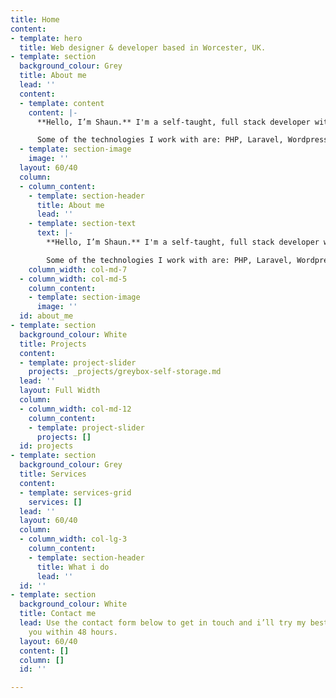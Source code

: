 ```yaml
---
title: Home
content:
- template: hero
  title: Web designer & developer based in Worcester, UK.
- template: section
  background_colour: Grey
  title: About me
  lead: ''
  content:
  - template: content
    content: |-
      **Hello, I’m Shaun.** I'm a self-taught, full stack developer with over 10 years experience in building websites. Unlike most web developers, I have good eye for design which allows me to take a different perspective on a project. I believe websites should be fast, easy-to-use and accessible.

      Some of the technologies I work with are: PHP, Laravel, Wordpress, HTML, CSS/SASS, Javascript, jQuery, Vue.js, Node.js & React.
  - template: section-image
    image: ''
  layout: 60/40
  column:
  - column_content:
    - template: section-header
      title: About me
      lead: ''
    - template: section-text
      text: |-
        **Hello, I’m Shaun.** I'm a self-taught, full stack developer with over 10 years experience in building websites. Unlike most web developers, I have good eye for design which allows me to take a different perspective on a project. I believe websites should be fast, easy-to-use and accessible.

        Some of the technologies I work with are: PHP, Laravel, Wordpress, HTML, CSS/SASS, Javascript, jQuery, Vue.js, Node.js & React.
    column_width: col-md-7
  - column_width: col-md-5
    column_content:
    - template: section-image
      image: ''
  id: about_me
- template: section
  background_colour: White
  title: Projects
  content:
  - template: project-slider
    projects: _projects/greybox-self-storage.md
  lead: ''
  layout: Full Width
  column:
  - column_width: col-md-12
    column_content:
    - template: project-slider
      projects: []
  id: projects
- template: section
  background_colour: Grey
  title: Services
  content:
  - template: services-grid
    services: []
  lead: ''
  layout: 60/40
  column:
  - column_width: col-lg-3
    column_content:
    - template: section-header
      title: What i do
      lead: ''
  id: ''
- template: section
  background_colour: White
  title: Contact me
  lead: Use the contact form below to get in touch and i’ll try my best to back to
    you within 48 hours.
  layout: 60/40
  content: []
  column: []
  id: ''

---
```

